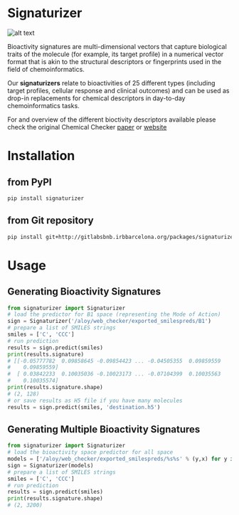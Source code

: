 # Signaturizer

![alt text](http://gitlabsbnb.irbbarcelona.org/packages/signaturizer/raw/master/images/cc_signatures.jpg "Molecule Signaturization")

Bioactivity signatures are multi-dimensional vectors that capture biological
traits of the molecule (for example, its target profile) in a numerical vector
format that is akin to the structural descriptors or fingerprints used in the
field of chemoinformatics.

Our **signaturizers** relate to bioactivities of 25 different types (including
target profiles, cellular response and clinical outcomes) and can be used as
drop-in replacements for chemical descriptors in day-to-day chemoinformatics
tasks.

For and overview of the different bioctivity descriptors available please check
the original Chemical Checker 
[paper](https://www.nature.com/articles/s41587-020-0502-7) or 
[website](https://chemicalchecker.com/)


# Installation


## from PyPI

```bash
pip install signaturizer
```

## from Git repository

```bash
pip install git+http://gitlabsbnb.irbbarcelona.org/packages/signaturizer.git
```



# Usage


## Generating Bioactivity Signatures

```python
from signaturizer import Signaturizer
# load the predictor for B1 space (representing the Mode of Action)
sign = Signaturizer('/aloy/web_checker/exported_smilespreds/B1')
# prepare a list of SMILES strings
smiles = ['C', 'CCC']
# run prediction
results = sign.predict(smiles)
print(results.signature)
# [[-0.05777782  0.09858645 -0.09854423 ... -0.04505355  0.09859559
#    0.09859559]
#  [ 0.03842233  0.10035036 -0.10023173 ... -0.07104399  0.10035563
#    0.10035574]
print(results.signature.shape)
# (2, 128)
# or save results as H5 file if you have many molecules
results = sign.predict(smiles, 'destination.h5')
```


## Generating Multiple Bioactivity Signatures
```python
from signaturizer import Signaturizer
# load the bioactivity space predictor for all space
models = ['/aloy/web_checker/exported_smilespreds/%s%s' % (y,x) for y in 'ABCDE' for x in '12345']
sign = Signaturizer(models)
# prepare a list of SMILES strings
smiles = ['C', 'CCC']
# run prediction
results = sign.predict(smiles)
print(results.signature.shape)
# (2, 3200)
```
